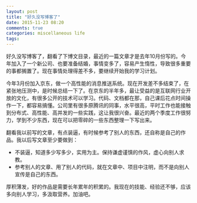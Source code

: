 ```yaml
---
layout: post
title: "好久没写博客了"
date: 2015-11-23 08:20
comments: true
categories: miscellaneous life
tags: 
---
```




好久没写博客了，翻看了下博文目录，最近的一篇文章才是去年10月份写的。今年加入了一个新公司、也要准备结婚，事情变多了，容易产生惰性，导致很多重要的事都搁置了。现在事情处理得差不多，要继续开始我的学习计划。

<!--more-->

今年3月份加入京东，做一个高性能的消息推送系统。现在开发差不多结束了，在紧张地压测中，是时候总结一下了。在京东的半年多，最让受益的是互联网行业开放的文化，有很多公开的技术可以学习。代码、文档都在那，自己课后花点时间操作一下，都容易搞懂。公司里有很多原腾讯的同事，水平很高，平时工作也能接触到分布式、高性能、高并发的一些实践，这让我很兴奋。最近的两个季度工作很努力，学到不少东西，现在可以把零碎的一些东西整理一下写出来。

翻看我以前写的文章，有点装逼，有时候参考了别人的东西，还自称是自己的作品。我以后写文章至少要做到：

- 不装逼，知道多少写多少，实用为主。保持谦虚谨慎的作风，虚心向别人求教。
- 参考别人的文章、用了别人的代码，就在文章中、项目中注明，而不是向别人宣传是自己的东西。

厚积薄发，好的作品是需要长年累年的积累的。我现在的技能、经验还不够，应该多向别人学习，多汲取营养。加油吧。

